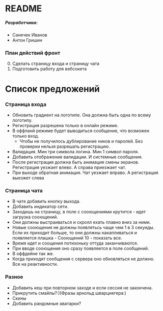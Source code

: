 # README #

##### Разработчики:
* Санечек Иванов
* Антон Гришин

### План действий фронт

0. Сделать страницу входа и страницу чата
0. Подготовить работу для вебсокета


# Список предложений

### Страница входа

* Обновить градиент на логотипе. Она должна быть одна по всему логотипу.
* Регистрация разрешена только в онлайн режиме.
* В оффланй режиме будет выводиться сообщение, что возможен только вход. 
	* Чтобы не получилось дублирование ников и паролей. Без проверки нельзя разрешать регистрацию.
* Валидация. Мин три символа логина. Мин 1 символ пароля.
* Добавить отображение валидации. И системные сообщения.
* После регистрация должна быть анимация смены экранов. Регистрация уезжает влево. А справа приезжает чат. 
* При выходе обратная анимация. Чат уезжает вправо. А регистрация выезжет слева

### Страница чата

* В чате добавить кнопку выхода.
* Добавить индикатор сети.
* Заходишь на страницу, в поле с сооющениями крутится - идет загрузка сооющений.
* Они должны выстраиваться и скролл ехать плавно вниз за ними.
* Новые сооющения не должны появлятьсь чаще чем 1 в 3 секунды. Если их приходит больше, то они должны накапливаться и появляется плашка - Сооющений 10 - показать все.
* Время идет и соощения потихоньку оттуда заканчиваются.
* При вводе сооющения оно сразу появляется в поле сообщений. 
* В оффдейне так же.
* Когда приходят сообщения с сервера оно обновляться не должно. Все на реактивности.

### Разное
* Добавить кеш при повторном заходе и если сессия не закончена.
* Прикрутить смайлы?:)(Фразы арнольд шварцнегера:)
* Скины
* Добавить рандомные аватарки?
